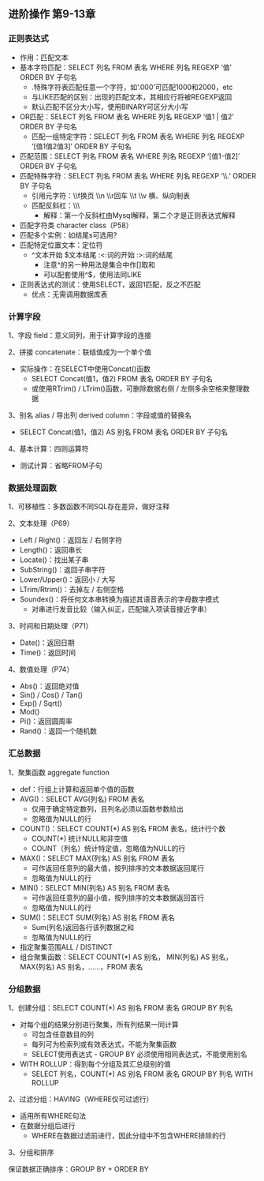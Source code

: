 ## 进阶操作 第9-13章

### 正则表达式

+ 作用：匹配文本
+ 基本字符匹配：SELECT 列名 FROM 表名 WHERE 列名 REGEXP ‘值’ ORDER BY 子句名
  +  .特殊字符表匹配任意一个字符，如‘.000’可匹配1000和2000，etc
  + 与LIKE匹配的区别：出现的匹配文本，其相应行将被REGEXP返回
  + 默认匹配不区分大小写，使用BINARY可区分大小写
+ OR匹配：SELECT 列名 FROM 表名 WHERE 列名 REGEXP ‘值1 | 值2’ ORDER BY 子句名
  + 匹配一组特定字符：SELECT 列名 FROM 表名 WHERE 列名 REGEXP ‘[值1值2值3]’ ORDER BY 子句名
+ 匹配范围：SELECT 列名 FROM 表名 WHERE 列名 REGEXP ‘[值1-值2]’ ORDER BY 子句名
+ 匹配特殊字符：SELECT 列名 FROM 表名 WHERE 列名 REGEXP ‘\\\\.’ ORDER BY 子句名
  + 引用元字符：\\\f换页 \\\n \\\r回车 \\\t \\\v 横、纵向制表
  + 匹配反斜杠：\\\\\
    + 解释：第一个反斜杠由Mysql解释，第二个才是正则表达式解释
+ 匹配字符类 character class（P58）
+ 匹配多个实例：如结尾s可选用?
+ 匹配特定位置文本：定位符
  + ^文本开始 $文本结尾 :<:词的开始  :>:词的结尾
    + 注意^的另一种用法是集合中作[]取和
    + 可以配套使用^$，使用法同LIKE
+ 正则表达式的测试：使用SELECT，返回1匹配，反之不匹配
  + 优点：无需调用数据库表

### 计算字段

1、字段 field：意义同列，用于计算字段的连接

2、拼接 concatenate：联结值成为一个单个值

+ 实际操作：在SELECT中使用Concat()函数
  + SELECT Concat(值1，值2) FROM 表名 ORDER BY 子句名
  + 或使用RTrim() / LTrim()函数，可删除数据右侧 / 左侧多余空格来整理数据

3、别名 alias / 导出列 derived column：字段或值的替换名

+ SELECT Concat(值1，值2) AS 别名 FROM 表名 ORDER BY 子句名

4、基本计算：四则运算符

+ 测试计算：省略FROM子句

### 数据处理函数

1、可移植性：多数函数不同SQL存在差异，做好注释

2、文本处理（P69）

+ Left / Right()：返回左 / 右侧字符
+ Length()：返回串长
+ Locate()：找出某子串
+ SubString()：返回子串字符
+ Lower/Upper()：返回小 / 大写
+ LTrim/Rtrim()：去掉左 / 右侧空格
+ Soundex()：将任何文本串转换为描述其语音表示的字母数字模式
  + 对串进行发音比较（输入纠正，匹配输入项读音接近字串）

3、时间和日期处理（P71）

+ Date()：返回日期
+ Time()：返回时间

4、数值处理（P74）

+ Abs()：返回绝对值
+ Sin() / Cos() / Tan()
+ Exp() / Sqrt()
+ Mod()
+ Pi()：返回圆周率
+ Rand()：返回一个随机数

### 汇总数据

1、聚集函数 aggregate function

+ def：行组上计算和返回单个值的函数
+ AVG()：SELECT AVG(列名) FROM 表名
  + 仅用于确定特定数列，且列名必须以函数参数给出
  + 忽略值为NULL的行
+ COUNT()：SELECT COUNT(*) AS 别名 FROM 表名，统计行个数
  + COUNT(*) 统计NULL和非空值
  + COUNT（列名）统计特定值，忽略值为NULL的行
+ MAX()：SELECT MAX(列名)  AS 别名 FROM 表名
  + 可作返回任意列的最大值，按列排序的文本数据返回尾行
  + 忽略值为NULL的行
+ MIN()：SELECT MIN(列名)  AS 别名 FROM 表名
  + 可作返回任意列的最小值，按列排序的文本数据返回首行
  + 忽略值为NULL的行
+ SUM()：SELECT SUM(列名)  AS 别名 FROM 表名
  + Sum(列名)返回各行该列数据之和
  + 忽略值为NULL的行
+ 指定聚集范围ALL / DISTINCT
+ 组合聚集函数：SELECT COUNT(*) AS 别名， MIN(列名)  AS 别名，MAX(列名)  AS 别名，……，FROM 表名

### 分组数据

1、创建分组：SELECT COUNT(*) AS 别名 FROM 表名 GROUP BY 列名

+ 对每个组的结果分别进行聚集，所有列结果一同计算
  + 可包含任意数目的列
  + 每列可为检索列或有效表达式，不能为聚集函数
  + SELECT使用表达式 - GROUP BY 必须使用相同表达式，不能使用别名
+ WITH ROLLUP：得到每个分组及其汇总级别的值
  + SELECT 列名，COUNT(*) AS 别名 FROM 表名 GROUP BY 列名 WITH ROLLUP

2、过滤分组：HAVING（WHERE仅可过滤行）

+ 适用所有WHERE句法
+ 在数据分组后进行
  + WHERE在数据过滤前进行，因此分组中不包含WHERE排除的行

3、分组和排序

保证数据正确排序：GROUP BY + ORDER BY